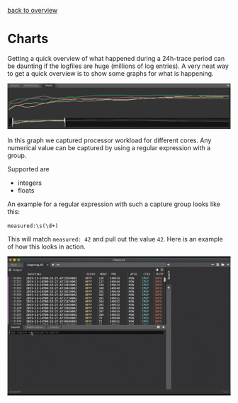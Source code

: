 [back to overview](README.md)
# Charts

Getting a quick overview of what happened during a 24h-trace period can be daunting if the logfiles are huge (millions of log entries). A very neat way to get a quick overview is to show some graphs for what is happening.

![](assets/temperatures_chart.png)

In this graph we captured processor workload for different cores. Any numerical value can be captured by using a regular expression with a group.

Supported are
* integers
* floats

An example for a regular expression with such a capture group looks like this:

`measured:\s(\d+)`

This will match `measured: 42` and pull out the value `42`.
Here is an example of how this looks in action.


![](assets/capture_expression.gif)
